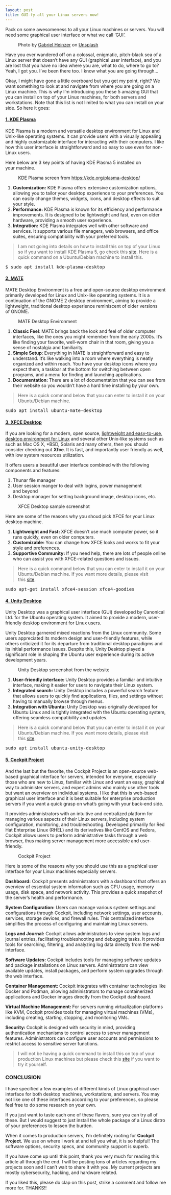 ```yaml
---
layout: post
title: GUI-fy all your Linux servers now!
---
```


<p>Pack on some awesomeness to all your Linux machines or servers. You will need some graphical user interface or what we call ‘GUI’.</p><figure><img alt="" src="https://cdn-images-1.medium.com/max/1024/0*We9f_OdEMO6ECFW6" /><figcaption>Photo by <a href="https://unsplash.com/@6heinz3r?utm_source=medium&amp;utm_medium=referral">Gabriel Heinzer</a> on <a href="https://unsplash.com?utm_source=medium&amp;utm_medium=referral">Unsplash</a></figcaption></figure><p>Have you ever wandered off on a colossal, enigmatic, pitch-black sea of a Linux server that doesn’t have any GUI (graphical user interface), and you are lost that you have no idea where you are, what to do, where to go to? Yeah, I got you. I’ve been there too. I know what you are going through…</p><p>Okay, I might have gone a little overboard but you get my point, right? We want something to look at and navigate from where you are going on a Linux machine. This is why I’m introducing you these 5 amazing GUI that you can install on top of your Linux machines, for both servers and workstations. Note that this list is not limited to what you can install on your side. So here it goes:</p><h4><a href="https://kde.org/plasma-desktop/">1. KDE Plasma</a></h4><p>KDE Plasma is a modern and versatile desktop environment for Linux and Unix-like operating systems. It can provide users with a visually appealing and highly customizable interface for interacting with their computers. I like how this user interface is straightforward and so easy to use even for non-Linux users.</p><p>Here below are 3 key points of having KDE Plasma 5 installed on your machine.</p><figure><img alt="" src="https://cdn-images-1.medium.com/max/919/1*rH2NNz-_PqyGMBB2ns7Dbg.png" /><figcaption>KDE Plasma screen from <a href="https://kde.org/plasma-desktop/">https://kde.org/plasma-desktop/</a></figcaption></figure><ol><li><strong>Customization:</strong> KDE Plasma offers extensive customization options, allowing you to tailor your desktop experience to your preferences. You can easily change themes, widgets, icons, and desktop effects to suit your style.</li><li><strong>Performance:</strong> KDE Plasma is known for its efficiency and performance improvements. It is designed to be lightweight and fast, even on older hardware, providing a smooth user experience.</li><li><strong>Integration:</strong> KDE Plasma integrates well with other software and services. It supports various file managers, web browsers, and office suites, ensuring compatibility with your preferred tools.</li></ol><blockquote>I am not going into details on how to install this on top of your Linux so if you want to install KDE Plasma 5, go check this <a href="https://www.tecmint.com/install-kde-plasma-5-in-linux/">site</a>. Here is a quick command on a Ubuntu/Debian machine to install this.</blockquote><pre>$ sudo apt install kde-plasma-desktop</pre><h4><a href="https://mate-desktop.org/">2. MATE</a></h4><p>MATE Desktop Environment is a free and open-source desktop environment primarily developed for Linux and Unix-like operating systems. It is a continuation of the GNOME 2 desktop environment, aiming to provide a lightweight, traditional desktop experience reminiscent of older versions of GNOME.</p><figure><img alt="" src="https://cdn-images-1.medium.com/max/890/1*Y9jRTjIlUenro7LrrV299A.png" /><figcaption>MATE Desktop Environment</figcaption></figure><ol><li><strong>Classic Feel</strong>: MATE brings back the look and feel of older computer interfaces, like the ones you might remember from the early 2000s. It’s like finding your favorite, well-worn chair in that room, giving you a sense of nostalgia and familiarity.</li><li><strong>Simple Setup</strong>: Everything in MATE is straightforward and easy to understand. It’s like walking into a room where everything is neatly organized and within reach. You have your desktop icons where you expect them, a taskbar at the bottom for switching between open programs, and a menu for finding and launching applications.</li><li><strong>Documentation: </strong>There are a lot of documentation that you can see from their website so you wouldn’t have a hard time installing by your own.</li></ol><blockquote>Here is a quick command below that you can enter to install it on your Ubuntu/Debian machine.</blockquote><pre>sudo apt install ubuntu-mate-desktop</pre><h4><a href="https://www.xfce.org/">3. XFCE Desktop</a></h4><p>If you are looking for a modern, open source, <a href="https://www.tecmint.com/top-best-linux-lightweight-desktop-environments/">lightweight and easy-to-use, desktop environment for Linux</a> and several other Unix-like systems such as such as Mac OS X, *BSD, Solaris and many others, then you should consider checking out <strong>Xfce</strong>. It is fast, and importantly user friendly as well, with low system resources utilization.</p><p>It offers users a beautiful user interface combined with the following components and features:</p><ol><li>Thunar file manager</li><li>User session manger to deal with logins, power management and beyond</li><li>Desktop manager for setting background image, desktop icons, etc.</li></ol><figure><img alt="" src="https://cdn-images-1.medium.com/max/1024/1*qRiQWk7-JHYmzwc4u3o6-Q.png" /><figcaption>XFCE Desktop sample screenshot</figcaption></figure><p>Here are some of the reasons why you shoud pick XFCE for your Linux desktop machine.</p><ol><li><strong>Lightweight and Fast: </strong>XFCE doesn’t use much computer power, so it runs quickly, even on older computers.</li><li><strong>Customizable: </strong>You can change how XFCE looks and works to fit your style and preferences.</li><li><strong>Supportive Community:</strong> If you need help, there are lots of people online who can assist you with XFCE-related questions and issues.</li></ol><blockquote>Here is a quick command below that you can enter to install it on your Ubuntu/Debian machine. If you want more details, please visit this <a href="https://gcore.com/docs/hosting/virtual-servers/manage/install-gui-desktop-environment-on-ubuntu-centos-and-debian">site</a>.</blockquote><pre>sudo apt-get install xfce4-session xfce4-goodies</pre><h4><a href="https://ubuntuunity.org/">4. Unity Desktop</a></h4><p>Unity Desktop was a graphical user interface (GUI) developed by Canonical Ltd. for the Ubuntu operating system. It aimed to provide a modern, user-friendly desktop environment for Linux users.</p><p>Unity Desktop garnered mixed reactions from the Linux community. Some users appreciated its modern design and user-friendly features, while others criticized it for its departure from traditional desktop paradigms and its initial performance issues. Despite this, Unity Desktop played a significant role in shaping the Ubuntu user experience during its active development years.</p><figure><img alt="" src="https://cdn-images-1.medium.com/max/643/1*V2fZ8tHoHpF562hHOGnkJA.png" /><figcaption>Unity Desktop screenshot from the website</figcaption></figure><ol><li><strong>User-friendly interface: </strong>Unity Desktop provides a familiar and intuitive interface, making it easier for users to navigate their Linux system.</li><li><strong>Integrated search:</strong> Unity Desktop includes a powerful search feature that allows users to quickly find applications, files, and settings without having to manually browse through menus.</li><li><strong>Integration with Ubuntu: </strong>Unity Desktop was originally developed for Ubuntu Linux and is tightly integrated with the Ubuntu operating system, offering seamless compatibility and updates.</li></ol><blockquote>Here is a quick command below that you can enter to install it on your Ubuntu/Debian machine. If you want more details, please visit this <a href="https://ubuntuunity.org/">site</a>.</blockquote><pre>sudo apt install ubuntu-unity-desktop</pre><h4><a href="https://cockpit-project.org/">5. Cockpit Project</a></h4><p>And the last but the favorite, the Cockpit Project is an open-source web-based graphical interface for servers, intended for everyone, especially those who are new to Linux, familiar with Linux and want an easy, graphical way to administer servers, and expert admins who mainly use other tools but want an overview on individual systems. I like that this is web-based graphical user interface and it is best suitable for enterprise production servers if you want a quick grasp on what’s going with your back-end side.</p><p>It provides administrators with an intuitive and centralized platform for managing various aspects of their Linux servers, including system configuration, monitoring, and troubleshooting. Developed primarily for Red Hat Enterprise Linux (RHEL) and its derivatives like CentOS and Fedora, Cockpit allows users to perform administrative tasks through a web browser, thus making server management more accessible and user-friendly.</p><figure><img alt="" src="https://cdn-images-1.medium.com/max/1024/1*qO9kwgmTW8c5uyA19NZOAA.png" /><figcaption>Cockpit Project</figcaption></figure><p>Here is some of the reasons why you should use this as a graphical user interface for your Linux machines especially servers.</p><p><strong>Dashboard:</strong> Cockpit presents administrators with a dashboard that offers an overview of essential system information such as CPU usage, memory usage, disk space, and network activity. This provides a quick snapshot of the server’s health and performance.</p><p><strong>System Configuration:</strong> Users can manage various system settings and configurations through Cockpit, including network settings, user accounts, services, storage devices, and firewall rules. This centralized interface simplifies the process of configuring and maintaining Linux servers.</p><p><strong>Logs and Journal:</strong> Cockpit allows administrators to view system logs and journal entries, facilitating troubleshooting and debugging tasks. It provides tools for searching, filtering, and analyzing log data directly from the web interface.</p><p><strong>Software Updates:</strong> Cockpit includes tools for managing software updates and package installations on Linux servers. Administrators can view available updates, install packages, and perform system upgrades through the web interface.</p><p><strong>Container Management: </strong>Cockpit integrates with container technologies like Docker and Podman, allowing administrators to manage containerized applications and Docker images directly from the Cockpit dashboard.</p><p><strong>Virtual Machine Management: </strong>For servers running virtualization platforms like KVM, Cockpit provides tools for managing virtual machines (VMs), including creating, starting, stopping, and monitoring VMs.</p><p><strong>Security: </strong>Cockpit is designed with security in mind, providing authentication mechanisms to control access to server management features. Administrators can configure user accounts and permissions to restrict access to sensitive server functions.</p><blockquote>I will not be having a quick command to install this on top of your production Linux machines but please check this <a href="https://cockpit-project.org/running.html#rhel">site</a> if you want to try it yourself.</blockquote><h3>CONCLUSION</h3><p>I have specified a few examples of different kinds of Linux graphical user interface for both desktop machines, workstations, and servers. You may not like one of these interfaces according to your preferences, so please feel free to do some research on your own.</p><p>If you just want to taste each one of these flavors, sure you can try all of these. But I would suggest to just install the whole package of a Linux distro of your preferences to lessen the burden.</p><p>When it comes to production servers, I’m definitely rooting for <strong>Cockpit Project.</strong> We use on where I work at and tell you what, it is so helpful! The software options, security specs, and community support is superb.</p><p>If you have come up until this point, thank you very much for reading this article all through the end. I will be posting tons of articles regarding my projects soon and I can’t wait to share it with you. My current projects are mostly cybersecurity, hacking, and hardware related.</p><p>If you liked this, please do clap on this post, strike a comment and follow me more for. THANKS!!</p><img src="https://medium.com/_/stat?event=post.clientViewed&referrerSource=full_rss&postId=af91584fe74e" width="1" height="1" alt="">
